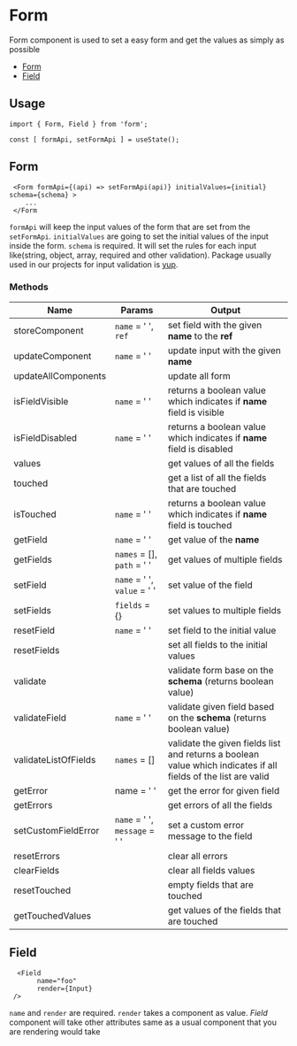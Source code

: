 # Form

Form component is used to set a easy form and get the values as simply as possible  

* [Form](#form)
* [Field](#field)

## Usage

```usage
import { Form, Field } from 'form';

const [ formApi, setFormApi ] = useState();
```

## Form

```form
 <Form formApi={(api) => setFormApi(api)} initialValues={initial} schema={schema} > 
    ...
 </Form
```
`formApi` will keep the input values of the form that are set from the `setFormApi`. 
`initialValues` are going to set the initial values of the input inside the form. `schema` is required. It will set the rules for each input like(string, object, array, required and other validation). Package usually used in our projects for input validation is [yup](https://github.com/jquense/yup).

### Methods 

| Name  | Params | Output                       |
| ----- | ------------ | ------------------------ |
| storeComponent  | `name` = ' ', `ref` | set field with the given **name** to the **ref** |
| updateComponent | `name` = ' '    | update input with the given **name**     |
| updateAllComponents |     | update all form     |
| isFieldVisible | `name` = ' '    | returns a boolean value which indicates if **name** field is visible  |
| isFieldDisabled | `name` = ' '    | returns a boolean value which indicates if **name** field is disabled  |
| values |   | get values of all the fields  |
| touched |   | get a list of all the fields that are touched  |
| isTouched | `name` = ' '   | returns a boolean value which indicates if **name** field is touched  |
| getField | `name` = ' '   |get value of the **name**    |
| getFields |  `names` = [], `path` = ' '   | get values of multiple fields     |
| setField | `name` = ' ', `value` = ' '    |   set value of the field   |
| setFields | `fields` = {}    | set values to multiple fields   |
| resetField | `name` = ' '   | set field to the initial value  |
| resetFields |    | set all fields to the initial values   |
| validate |    | validate form base on the **schema** (returns boolean value)  |
| validateField |  `name` = ' '  | validate given field based on the **schema** (returns boolean value)  |
| validateListOfFields |  `names` = []   | validate the given fields list and returns a boolean value which indicates if all fields of the list are valid     |
| getError |  name = ' '  | get the error for given field  |
| getErrors |   | get errors of all the fields  |
| setCustomFieldError |  `name` = ' ', `message` = ' '   |   set a custom error message to the field   |
| resetErrors |   | clear all errors   |
| clearFields |   | clear all fields values  |
| resetTouched |   | empty fields that are touched   |
| getTouchedValues |   | get values of the fields that are touched   |

## Field

```field
  <Field
       name="foo"
       render={Input}
 />
```

`name` and `render` are required. `render` takes a component as value. *Field* component will take other attributes same as a usual component that you are rendering would take
